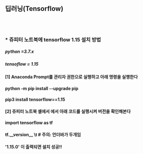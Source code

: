 ##  딥러닝(Tensorflow)
<br>
<br>


### \* 쥬피터 노트북에 tensorflow 1.15 설치 방법

##### python =3.7.x
##### tensoflow = 1.15

#### [1] Anaconda Prompt를 관리자 권한으로 실행하고 아래 명령을 실행한다

#### python -m pip install --upgrade pip
#### pip3 install tensorflow==1.15

#### [2] 쥬피터 노트북 셀에서 에서 아래 코드를 실행시켜 버전을 확인해본다

#### import tensorflow as tf
#### tf.\_\_version\_\_   \t     # 주의: 언더바가 두개임 

#### '1.15.0' 이 출력되면 설치 성공!!
